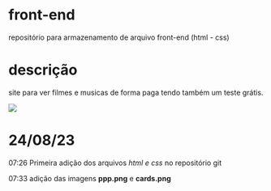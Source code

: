 # front-end
repositório para armazenamento de arquivo front-end (html - css)

# descrição 

site para ver filmes e musicas de forma paga tendo também um teste grátis.

<img src="gratiss.gif">

# 24/08/23 
07:26
Primeira adição dos arquivos *html e css* no repositório git 

07:33
adição das imagens **ppp.png** e **cards.png**
